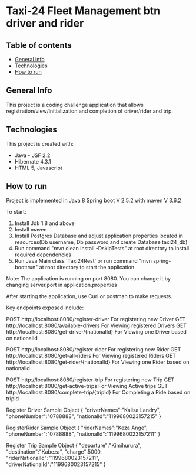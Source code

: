 # Taxi-24 Fleet Management btn driver and rider

## Table of contents
* [General info](#general-info)
* [Technologies](#technologies)
* [How to run](#how-to-run)

## General Info

This project is a coding challenge application that allows registration/view/initialization and completion of driver/rider and trip.
  
## Technologies
This project is created with:
* Java - JSF 2.2
* Hibernate 4.3.1
* HTML 5, Javascript

## How to run
Project is implemented in Java 8 Spring boot V 2.5.2 with maven V 3.6.2

To start: 
1. Install Jdk 1.8 and above
2. Install maven
3. Install Postgres Database and adjust application.properties located in resources(Db username, Db password and create Database taxi24_db)
4. Run command "mvn clean install -DskipTests" at root directory to install required dependencies
5. Run Java Main class 'Taxi24Rest' or run command "mvn spring-boot:run" at root directory to start the application

Note: The application is running on port 8080. You can change it by changing server.port in application.properties

After starting the application, use Curl or postman to make requests.

Key endpoints exposed include:

  POST  http://localhost:8080/register-driver           For registering new Driver
  GET   http://localhost:8080/available-drivers         For Viewing registered Drivers
  GET   http://localhost:8080/get-driver/{nationalId}   For Viewing one Driver based on nationalId
  
  POST  http://localhost:8080/register-rider            For registering new Rider
  GET   http://localhost:8080/get-all-riders            For Viewing registered Riders
  GET   http://localhost:8080/get-rider/{nationalId}    For Viewing one Rider based on nationalId
  
  POST  http://localhost:8080/register-trip             For registering new Trip
  GET   http://localhost:8080/get-active-trips          For Viewing Active trips
  GET   http://localhost:8080/complete-trip/{tripId}    For Completing a Ride based on tripId

Register Driver Sample Object
{
    "driverNames":"Kalisa Landry",
    "phoneNumber":"0788888",
    "nationalId":"1199680023157215"
}

RegisterRider Sample Object
{
    "riderNames":"Keza Ange",
    "phoneNumber":"0788888",
    "nationalId":"1199680023157211"
}

Register Trip Sample Object
{
    "departure":"Kimihurura",
    "destination":"Kabeza",
    "charge":5000,
    "riderNationalId":"1199680023157211",
    "driverNationalId":"1199680023157215"
}
